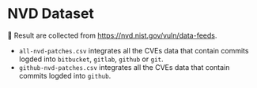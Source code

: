 # NVD Dataset

🔗 Result are collected from https://nvd.nist.gov/vuln/data-feeds.


- `all-nvd-patches.csv` integrates all the CVEs data that contain commits logded into `bitbucket`, `gitlab`, `github` or `git`.
- `github-nvd-patches.csv` integrates all the CVEs data that contain commits logded into `github`. 